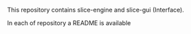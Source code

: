 This repository contains slice-engine and slice-gui (Interface).

In each of repository a README is available

